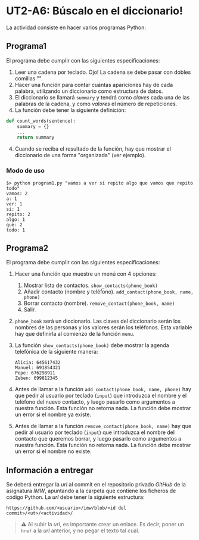 # UT2-A6: Búscalo en el diccionario!

La actividad consiste en hacer varios programas Python:

## Programa1

El programa debe cumplir con las siguientes especificaciones:

1. Leer una cadena por teclado. Ojo! La cadena se debe pasar con dobles comillas "".
2. Hacer una función para contar cuántas apariciones hay de cada palabra, utilizando un diccionario como estructura de datos.
3. El diccionario se llamará `summary` y tendrá como *claves* cada una de las palabras de la cadena, y como *valores* el número de repeticiones.
3. La función debe tener la siguiente definición:

~~~python
def count_words(sentence):
    summary = {}
    ...
    return summary
~~~

4. Cuando se reciba el resultado de la función, hay que mostrar el diccionario de una forma "organizada" (ver ejemplo).

### Modo de uso

```console
$> python program1.py "vamos a ver si repito algo que vamos que repito todo"
vamos: 2
a: 1
ver: 1
si: 1
repito: 2
algo: 1
que: 2
todo: 1
```

## Programa2

El programa debe cumplir con las siguientes especificaciones:

1. Hacer una función que muestre un menú con 4 opciones:

    1. Mostrar lista de contactos. `show_contacts(phone_book)`
    2. Añadir contacto (nombre y teléfono). `add_contact(phone_book, name, phone)`
    3. Borrar contacto (nombre). `remove_contact(phone_book, name)`
    4. Salir.

2. `phone_book` será un diccionario. Las claves del diccionario serán los nombres de las personas y los valores serán los teléfonos. Esta variable hay que definirla al comienzo de la función `menu`.
3. La función `show_contacts(phone_book)` debe mostrar la agenda telefónica de la siguiente manera:

    ```
    Alicia: 645617432
    Manuel: 691854321
    Pepe: 676298911
    Zeben: 699812345
    ```

4. Antes de llamar a la función `add_contact(phone_book, name, phone)` hay que pedir al usuario por teclado (`input`) que introduzca el nombre y el teléfono del nuevo contacto, y luego pasarlo como argumentos a nuestra función. Esta función no retorna nada. La función debe mostrar un error si el nombre ya existe.
5. Antes de llamar a la función `remove_contact(phone_book, name)` hay que pedir al usuario por teclado (`input`) que introduzca el nombre del contacto que queremos borrar, y luego pasarlo como argumentos a nuestra función. Esta función no retorna nada. La función debe mostrar un error si el nombre no existe.

## Información a entregar

Se deberá entregar la *url* al commit en el repositorio privado *GitHub* de la asignatura *IMW*, apuntando a la carpeta que contiene los ficheros de código Python. La *url* debe tener la siguiente estructura:

```
https://github.com/<usuario>/imw/blob/<id del commit>/<ut>/<actividad>/
```

> ⚠️ Al subir la *url*, es importante crear un enlace. Es decir, poner un `href` a la *url* anterior, y no pegar el texto tal cual.
